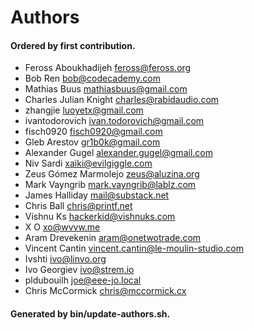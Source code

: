 # Authors

#### Ordered by first contribution.

- Feross Aboukhadijeh <feross@feross.org>
- Bob Ren <bob@codecademy.com>
- Mathias Buus <mathiasbuus@gmail.com>
- Charles Julian Knight <charles@rabidaudio.com>
- zhangjie <luoyetx@gmail.com>
- ivantodorovich <ivan.todorovich@gmail.com>
- fisch0920 <fisch0920@gmail.com>
- Gleb Arestov <gr1b0k@gmail.com>
- Alexander Gugel <alexander.gugel@gmail.com>
- Niv Sardi <xaiki@evilgiggle.com>
- Zeus Gómez Marmolejo <zeus@aluzina.org>
- Mark Vayngrib <mark.vayngrib@lablz.com>
- James Halliday <mail@substack.net>
- Chris Ball <chris@printf.net>
- Vishnu Ks <hackerkid@vishnuks.com>
- X O <xo@wvvw.me>
- Aram Drevekenin <aram@onetwotrade.com>
- Vincent Cantin <vincent.cantin@le-moulin-studio.com>
- Ivshti <ivo@linvo.org>
- Ivo Georgiev <ivo@strem.io>
- pldubouilh <joe@eee-jo.local>
- Chris McCormick <chris@mccormick.cx>

#### Generated by bin/update-authors.sh.
